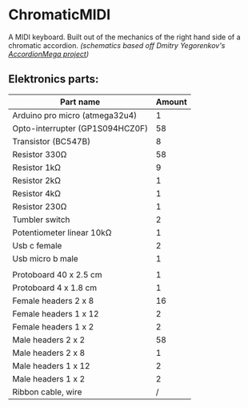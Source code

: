 # ChromaticMIDI

A MIDI keyboard. Built out of the mechanics of the right hand side of a chromatic accordion.
_(schematics based off Dmitry Yegorenkov's [AccordionMega project](https://github.com/accordion-mega/AccordionMega))_

## Elektronics parts:

| Part name                       | Amount |
| ------------------------------- | ------ |
| Arduino pro micro (atmega32u4)  | 1      |
| Opto-interrupter (GP1S094HCZ0F) | 58     |
| Transistor (BC547B)             | 8      |
| Resistor 330Ω                   | 58     |
| Resistor 1kΩ                    | 9      |
| Resistor 2kΩ                    | 1      |
| Resistor 4kΩ                    | 1      |
| Resistor 230Ω                   | 1      |
| Tumbler switch                  | 2      |
| Potentiometer linear 10kΩ       | 1      |
| Usb c female                    | 2      |
| Usb micro b male                | 1      |
|                                 |        |
| Protoboard 40 x 2.5 cm          | 1      |
| Protoboard 4 x 1.8 cm           | 1      |
| Female headers 2 x 8            | 16     |
| Female headers 1 x 12           | 2      |
| Female headers 1 x 2            | 2      |
| Male headers 2 x 2              | 58     |
| Male headers 2 x 8              | 1      |
| Male headers 1 x 12             | 2      |
| Male headers 1 x 2              | 2      |
| Ribbon cable, wire              | /      |
